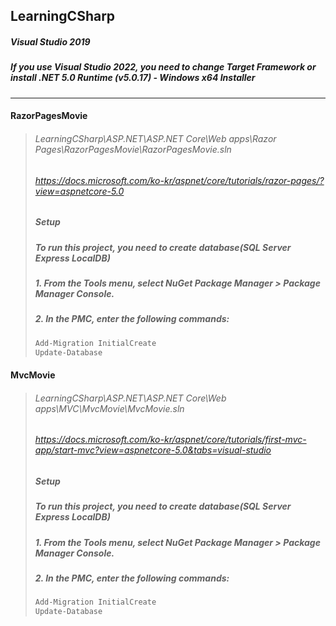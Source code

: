 ## LearningCSharp
##### Visual Studio 2019
##### If you use Visual Studio 2022, you need to change Target Framework or install .NET 5.0 Runtime (v5.0.17) - Windows x64 Installer
---
#### RazorPagesMovie
> ###### LearningCSharp\ASP.NET\ASP.NET Core\Web apps\Razor Pages\RazorPagesMovie\RazorPagesMovie.sln
> ###### https://docs.microsoft.com/ko-kr/aspnet/core/tutorials/razor-pages/?view=aspnetcore-5.0
> ##### Setup
> ##### To run this project, you need to create database(SQL Server Express LocalDB)
> ##### 1. From the Tools menu, select NuGet Package Manager > Package Manager Console.
> ##### 2. In the PMC, enter the following commands:
> ```PowerShell
> Add-Migration InitialCreate
> Update-Database
> ```
#### MvcMovie
> ###### LearningCSharp\ASP.NET\ASP.NET Core\Web apps\MVC\MvcMovie\MvcMovie.sln
> ###### https://docs.microsoft.com/ko-kr/aspnet/core/tutorials/first-mvc-app/start-mvc?view=aspnetcore-5.0&tabs=visual-studio
> ##### Setup
> ##### To run this project, you need to create database(SQL Server Express LocalDB)
> ##### 1. From the Tools menu, select NuGet Package Manager > Package Manager Console.
> ##### 2. In the PMC, enter the following commands:
> ```PowerShell
> Add-Migration InitialCreate
> Update-Database
> ```
